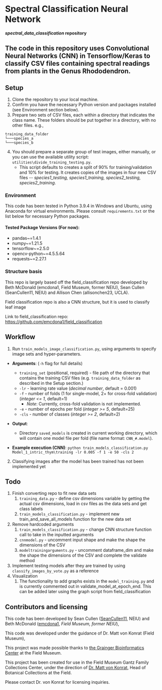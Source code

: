# Spectral Classification Neural Network
#### _spectral_data_classification_ repository


The code in this repository uses Convolutional Neural Networks (CNN) in Tensorflow/Keras to classify CSV files containing
spectral readings from plants in the Genus Rhododendron.
---

## Setup
1. Clone the repository to your local machine.
1. Confirm you have the necessary Python version and packages installed (see Environment section below).
1. Prepare two sets of CSV files, each within a directory that indicates the class name.  These folders should be put 
   together in a directory, with no other files. e.g.,
```
training_data_folder
└───species_a
└───species_b
```
   

4. You should prepare a separate group of test images, either manually, or you can use the available utility script: 
   `utilities\divide_training_testing.py`.
    - This script defaults to creates a split of 90% for training/validation and 10% for testing. It creates copies of 
      the images in four new CSV files  -- *species1_testing, species1_training, species2_testing, species2_training*.

### Environment
This code has been tested in Python 3.9.4 in Windows and Ubuntu, using Anaconda 
for virtual environments.  Please consult `requirements.txt` or the list below 
for necessary Python packages.

#### Tested Package Versions (For now):
- pandas~=1.4.1
- numpy~=1.21.5
- tensorflow~=2.5.0
- opencv-python~=4.5.5.64
- requests~=2.27.1

### Structure basis
This repo is largely based off the field_classification repo developed by Beth McDonald (emcdona1, Field Museum, former NEIU), Sean Cullen (SeanCullen11, NEIU) and Allison Chen (allisonchen23, UCLA).

Field classification repo is also a CNN structure, but it is used to classify leaf image 

Link to field_classification repo:
https://github.com/emcdona1/field_classification 


## Workflow
1. Run `train_models_image_classification.py`, using arguments to specify image sets and hyper-parameters.

- **Arguments**: (`-h` flag for full details)
    - `training_set` (positional, required) - file path of the directory that contains the training CSV files 
      (e.g. `training_data_folder` as described in the Setup section.)
    - `-lr` - learning rate value (*decimal number*, default = 0.001)
    - `-f` - number of folds (1 for single-model, 2+ for cross-fold validation) (*integer <= 1*, default=1)
        - *Note*: Currently, cross-fold validation is not implemented.
    - `-e` - number of epochs per fold (*integer >= 5*, default=25)
    - `-cls` - number of classes (*integer >= 2*, default=2)
 
- **Output**:
    - Directory `saved_models` is created in current working directory, which will contain one model file per fold (file name format: `CNN_#.model`).

- **Example execution (CNN)**: `python train_models_classification.py Model_1_intric_thym\training -lr 0.005 -f 1 -e 50 -cls 2`

2. Classifying images after the model has been trained has not been implemented yet

## Todo
1. Finish converting repo to fit new data sets
   1. `training_data.py` - define csv dimensions variable by getting the actual csv dimensions, load in csv files as the data sets and get class labels
   2. `train_models_classification.py` - implement new train_and_save_all_models function for the new data set
2. Remove hardcoded arguments 
   1. `train_models_classification.py` - change CNN structure function call to take in the inputted arguments 
   2. `cnnmodel.py` - uncomment input shape and make the shape the dimensions of the CSV
   3. `modeltrainingarguments.py` - uncomment dataframe_dim and make the shape the dimensions of the CSV and complete the validate method
3. Implement testing models after they are trained by using `classify_images_by_vote.py` as a reference 
4. Visualization
   1. The functionality to add graphs exists in the `model_training.py` and is currently commented out in validate_model_at_epoch_end. This can be added later using the graph script from field_classification


## Contributors and licensing
This code has been developed by Sean Cullen ([SeanCullen11](https://github.com/SeanCullen11), NEIU)
and Beth McDonald ([emcdona1](https://github.com/emcdona1), *Field Museum, former NEIU*), 



This code was developed under the guidance of Dr. Matt von Konrat (Field Museum),

This project was made possible thanks to [the Grainger Bioinformatics Center](https://www.fieldmuseum.org/science/labs/grainger-bioinformatics-center) at the Field Museum.

This project has been created for use in the Field Museum Gantz Family Collections Center, 
under the direction of [Dr. Matt von Konrat](https://www.fieldmuseum.org/about/staff/profile/16), Head of Botanical Collections at the Field.

Please contact Dr. von Konrat for licensing inquiries.